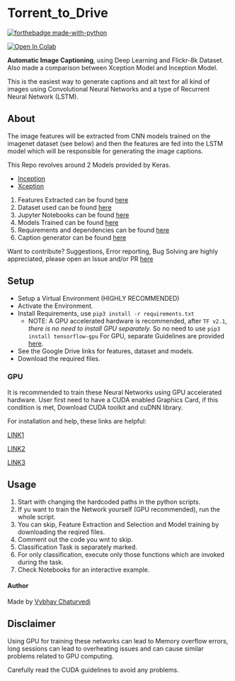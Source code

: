 # Torrent_to_Drive

[![forthebadge made-with-python](http://ForTheBadge.com/images/badges/made-with-python.svg)](https://www.python.org/)


[![Open In Colab](https://colab.research.google.com/assets/colab-badge.svg)](https://colab.research.google.com/drive/1oSUxHpz6UIEhtGjOw_SCAYWxYodwCYpf)

**Automatic Image Captioning**, using Deep Learning and Flickr-8k Dataset.
Also made a comparison between Xception Model and Inception Model.

This is the easiest way to generate captions and alt text for all kind of images using
Convolutional Neural Networks and a type of Recurrent Neural Network (LSTM).

## About

The image features will be extracted from CNN models trained on the imagenet dataset (see below)
and then the features are fed into the LSTM model which will be responsible for generating the image captions.

This Repo revolves around 2 Models provided by Keras.

- [Inception](https://keras.io/api/applications/inceptionv3/)
- [Xception](https://keras.io/api/applications/xception/)

1. Features Extracted can be found [here](Features)
1. Dataset used can be found [here](Dataset)
1. Jupyter Notebooks can be found [here](Notebook)
1. Models Trained can be found [here](Model)
1. Requirements and dependencies can be found [here](requirements.txt)
1. Caption generator can be found [here](generator.py)

Want to contribute? Suggestions, Error reporting, Bug Solving are highly
appreciated, please open an Issue and/or PR
[here](https://github.com/vybhav72954/Automated_Image_Captioning)

## Setup 

- Setup a Virtual Environment (HIGHLY RECOMMENDED)
- Activate the Environment.
- Install Requirements, use `pip3 install -r requirements.txt`
  - NOTE: A GPU accelerated hardware is recommended, after `TF v2.1`,
    _there is no need to install GPU separately._ So no need to use `pip3 install tensorflow-gpu`
    For GPU, separate Guidelines are provided [here](#GPU).
- See the Google Drive links for features, dataset and models.
- Download the required files.

### GPU

It is recommended to train these Neural Networks using GPU accelerated hardware.
User first need to have a CUDA enabled Graphics Card, if this condition is met, Download CUDA toolkit and cuDNN library.

For installation and help, these links are helpful:

[LINK1](https://docs.nvidia.com/cuda/cuda-installation-guide-microsoft-windows/index.html)

[LINK2](https://docs.nvidia.com/deeplearning/cudnn/install-guide/index.html)

[LINK3](https://medium.com/swlh/cuda-installation-in-windows-2020-638b008b4639)


## Usage

1. Start with changing the hardcoded paths in the python scripts.
2. If yu want to train the Network yourself (GPU recommended), run the whole script.
3. You can skip, Feature Extraction and Selection and Model training by downloading the reqired files.
4. Comment out the code you wnt to skip.
5. Classification Task is separately marked.
6. For only classification, execute only those functions which are invoked during the task.
7. Check Notebooks for an interactive example.

#### Author
Made by [Vybhav Chaturvedi](https://www.linkedin.com/in/vybhav-chaturvedi-0ba82614a/)

## Disclaimer

Using GPU for training these networks can lead to Memory overflow errors,
long sessions can lead to overheating issues and can cause similar problems related to GPU computing.

Carefully read the CUDA guidelines to avoid any problems.

